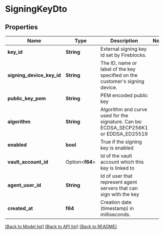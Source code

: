 # SigningKeyDto

## Properties

Name | Type | Description | Notes
------------ | ------------- | ------------- | -------------
**key_id** | **String** | External signing key id set by Fireblocks. | 
**signing_device_key_id** | **String** | The ID, name or label of the key specified on the customer's signing device. | 
**public_key_pem** | **String** | PEM encoded public key | 
**algorithm** | **String** | Algorithm and curve used for the signature. Can be: ECDSA_SECP256K1 or EDDSA_ED25519 | 
**enabled** | **bool** | True if the signing key is enabled | 
**vault_account_id** | Option<**f64**> | Id of the vault account which this key is linked to | 
**agent_user_id** | **String** | Id of user that represent agent servers that can sign with the key | 
**created_at** | **f64** | Creation date (timestamp) in milliseconds. | 

[[Back to Model list]](../README.md#documentation-for-models) [[Back to API list]](../README.md#documentation-for-api-endpoints) [[Back to README]](../README.md)


